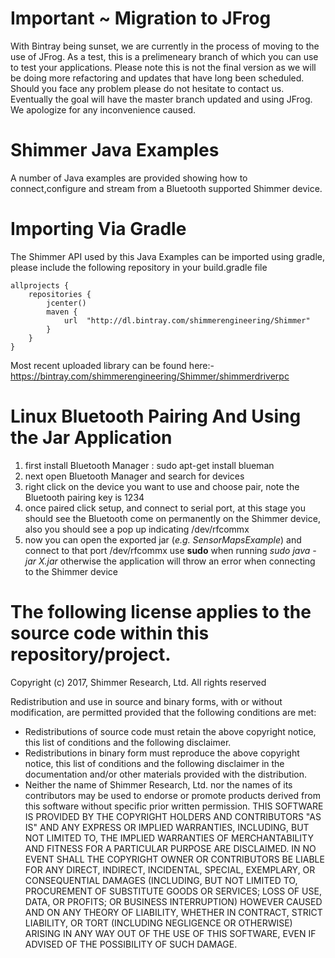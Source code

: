 # Important ~ Migration to JFrog
With Bintray being sunset, we are currently in the process of moving to the use of JFrog. As a test, this is a prelimeneary branch of which you can use to test your applications. Please note this is not the final version as we will be doing more refactoring and updates that have long been scheduled. Should you face any problem please do not hesitate to contact us. Eventually the goal will have the master branch updated and using JFrog. We apologize for any inconvenience caused.

# Shimmer Java Examples
A number of Java examples are provided showing how to connect,configure and stream from a Bluetooth supported Shimmer device.

# Importing Via Gradle
The Shimmer API used by this Java Examples can be imported using gradle, please include the following repository in your build.gradle file 
```
allprojects {
    repositories {
        jcenter()
        maven {
            url  "http://dl.bintray.com/shimmerengineering/Shimmer"
        }
    }
}
```
Most recent uploaded library can be found here:-
https://bintray.com/shimmerengineering/Shimmer/shimmerdriverpc

# Linux Bluetooth Pairing And Using the Jar Application
1) first install Bluetooth Manager : sudo apt-get install blueman
2) next open Bluetooth Manager and search for devices
3) right click on the device you want to use and choose pair, note the Bluetooth pairing key is 1234
4) once paired click setup, and connect to serial port, at this stage you should see the Bluetooth come on permanently on the Shimmer device, also you should see a pop up indicating /dev/rfcommx
5) now you can open the exported jar (*e.g. SensorMapsExample*) and connect to that port /dev/rfcommx use **sudo** when running *sudo java -jar X.jar* otherwise the application will throw an error when connecting to the Shimmer device

# The following license applies to the source code within this repository/project.
Copyright (c) 2017, Shimmer Research, Ltd. All rights reserved

Redistribution and use in source and binary forms, with or without modification, are permitted provided that the following conditions are met:

 * Redistributions of source code must retain the above copyright
   notice, this list of conditions and the following disclaimer.
 * Redistributions in binary form must reproduce the above
   copyright notice, this list of conditions and the following
   disclaimer in the documentation and/or other materials provided
   with the distribution.
 * Neither the name of Shimmer Research, Ltd. nor the names of its
   contributors may be used to endorse or promote products derived
   from this software without specific prior written permission.
THIS SOFTWARE IS PROVIDED BY THE COPYRIGHT HOLDERS AND CONTRIBUTORS "AS IS" AND ANY EXPRESS OR IMPLIED WARRANTIES, INCLUDING, BUT NOT LIMITED TO, THE IMPLIED WARRANTIES OF MERCHANTABILITY AND FITNESS FOR A PARTICULAR PURPOSE ARE DISCLAIMED. IN NO EVENT SHALL THE COPYRIGHT OWNER OR CONTRIBUTORS BE LIABLE FOR ANY DIRECT, INDIRECT, INCIDENTAL, SPECIAL, EXEMPLARY, OR CONSEQUENTIAL DAMAGES (INCLUDING, BUT NOT LIMITED TO, PROCUREMENT OF SUBSTITUTE GOODS OR SERVICES; LOSS OF USE, DATA, OR PROFITS; OR BUSINESS INTERRUPTION) HOWEVER CAUSED AND ON ANY THEORY OF LIABILITY, WHETHER IN CONTRACT, STRICT LIABILITY, OR TORT (INCLUDING NEGLIGENCE OR OTHERWISE) ARISING IN ANY WAY OUT OF THE USE OF THIS SOFTWARE, EVEN IF ADVISED OF THE POSSIBILITY OF SUCH DAMAGE.
 
